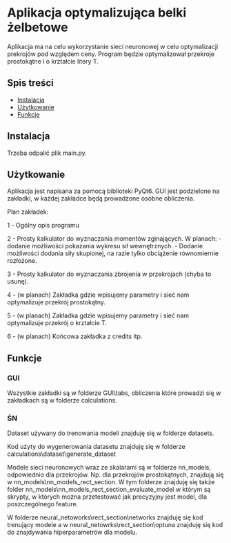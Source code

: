 # Aplikacja optymalizująca belki żelbetowe

Aplikacja ma na celu wykorzystanie sieci neuronowej w celu optymalizacji prekrojów pod względem ceny.
Program będzie optymalizował przekroje prostokątne i o krztałcie litery T.

## Spis treści

- [Instalacja](#instalacja)
- [Użytkowanie](#użytkowanie)
- [Funkcje](#funkcje)

## Instalacja

Trzeba odpalić plik main.py.

## Użytkowanie

Aplikacja jest napisana za pomocą biblioteki PyQt6. GUI jest podzielone na zakładki, w każdej zakładce będą prowadzone osobne obliczenia.

Plan zakładek:

1 - Ogólny opis programu

2 - Prosty kalkulator do wyznaczania momentów zginających.
    W planach:
    - dodanie możliwości pokazania wykresu sił wewnętrznych.
    - Dodanie możliwości dodania siły skupionej, na razie tylko obciążenie równomiernie rozłożone.

3 - Prosty kalkulator do wyznaczania zbrojenia w przekrojach (chyba to usunę).

4 - (w planach) Zakładka gdzie wpisujemy parametry i sieć nam optymalizuje przekrój prostokątny.

5 - (w planach) Zakładka gdzie wpisujemy parametry i sieć nam optymalizuje przekrój o krztałcie T.

6 - (w planach) Końcowa zakładka z credits itp.

## Funkcje

### GUI
Wszystkie zakładki są w folderze GUI\tabs, obliczenia które prowadzi się w zakładkach są w folderze calculations.

### ŚN
Dataset używany do trenowania modeli znajduję się w folderze datasets.

Kod użyty do wygenerowania datasetu znajduję się w folderze calculations\dataset\generate_dataset

Modele sieci neuronowych wraz ze skalarami są w folderze nn_models, odpowiednio dla przekrojów. Np. dla przekrojów
prostokątnych, znajdują się w nn_models\nn_models_rect_section. W tym folderze znajduję się także folder nn_models\nn_models_rect_section\_evaluate_model
w którym są skrypty, w których można przetestować jak precyzyjny jest model, dla poszczególnego feature.

W folderze neural_netoworks\rect_section\networks znajduję się kod trenujący modele a w neural_netowrks\rect_section\optuna znajduję się kod do znajdywania
hiperparametrów dla modelu.
